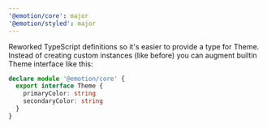 ```yaml
---
'@emotion/core': major
'@emotion/styled': major
---
```


Reworked TypeScript definitions so it's easier to provide a type for Theme. Instead of creating custom instances (like before) you can augment builtin Theme interface like this:

```ts
declare module '@emotion/core' {
  export interface Theme {
    primaryColor: string
    secondaryColor: string
  }
}
```
